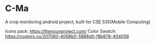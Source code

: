 # C-Ma
A crop monitoring android project, built for CSE 535(Mobile Computing)


Icons pack: https://thenounproject.com/
Color Swatch: https://coolors.co/207060-4068b0-5888d0-f8b878-404058
